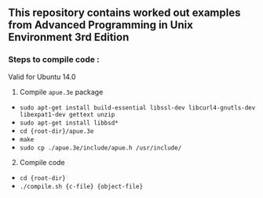 ## This repository contains worked out examples from **Advanced Programming in Unix Environment 3rd Edition** 

### Steps to compile code : 

Valid for Ubuntu 14.0

1. Compile `apue.3e` package 
  - `sudo apt-get install build-essential libssl-dev libcurl4-gnutls-dev libexpat1-dev gettext unzip`
  - `sudo apt-get install libbsd*`
  - `cd {root-dir}/apue.3e`
  - `make`
  - `sudo cp ./apue.3e/include/apue.h /usr/include/`
2. Compile code
  - `cd {root-dir}`
  - `./compile.sh {c-file} {object-file}`
  


